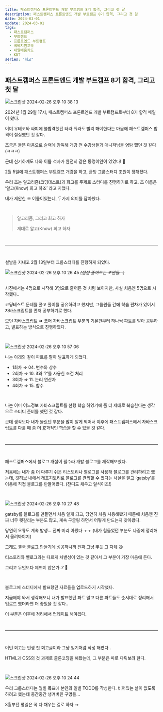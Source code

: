 ```yaml
---
title: 패스트캠퍼스 프론트엔드 개발 부트캠프 8기 합격, 그리고 첫 달
description: 패스트캠퍼스 프론트엔드 개발 부트캠프 8기 합격, 그리고 첫 달
date: 2024-03-01
update: 2024-03-01
tags:
  - 패스트캠퍼스
  - 부트캠프
  - 프론트엔드 부트캠프
  - 국비지원교육
  - 내일배움카드
  - KDT
series: "회고"
---
```


## 패스트캠퍼스 프론트엔드 개발 부트캠프 8기 합격, 그리고 첫 달


![스크린샷 2024-02-26 오후 10 38 13](https://github.com/oxlzlo/oxlzlo.github.io/assets/140046183/b57c7bcb-afa2-4108-9402-3d72838ea163)


2024년 1월 29일 17시, 패스트캠퍼스 프론트엔드 개발 부트캠프로부터 8기 합격 메일이 왔다.

이미 우테코와 싸피에 불합격했던 터라 뭐라도 빨리 해야한다는 마음에 패스트캠퍼스 합격이 절실했던 것 같다.

조금은 들뜬 마음으로 슬랙에 참여해 개강 전 수강생들과 매니저님을 염탐 했던 것 같다 (ㅋㅋㅋ)

근데 신기하게도 나와 이름 석자가 완전히 같은 동명이인이 있었다! 🤣

2월 5일에 패스트캠퍼스 부트캠프 개강을 하고, 금방 그룹스터디 조원이 정해졌다.

우리 조는 알고리즘(코딩테스트)과 회고를 주제로 스터디를 진행하기로 하고, 조 이름은 ‘알고(Know) 회고 하조’ 라고 지었다.

내가 제안한 조 이름이였는데, 두가지 의미를 담아봤다.

<br>

> 알고리즘, 그리고 회고 하자
>
> 제대로 알고(Know) 회고 하자

<br>

---

<br>

설날을 지내고 2월 13일부터 그룹스터디를 진행하게 되었다.

![스크린샷 2024-02-26 오후 10 26 45](https://github.com/oxlzlo/oxlzlo.github.io/assets/140046183/610e6fd6-acea-4dc7-8673-99542b6c6343)
*~~(점점 줄어드는 조원들…)~~*

<br>
사진에서는 4명으로 시작해 3명으로 줄어든 것 처럼 보이지만, 사실 처음엔 5명으로 시작했다..

코딩테스트 문제를 풀고 풀이를 공유하려고 했지만, 그룹원들 간에 학습 편차가 있어서 자바스크립트를 먼저 공부하기로 했다.

모던 자바스크립트 ⇒ 코어 자바스크립트 부분의 기본편부터 하나씩 파트를 맡아 공부하고, 발표하는 방식으로 진행하였다.

<br>

![스크린샷 2024-02-26 오후 10 57 06](https://github.com/oxlzlo/oxlzlo.github.io/assets/140046183/767eba34-3f47-4857-99e6-97b05c4f7590)


나는 아래와 같이 파트를 맡아 발표하게 되었다.


- 1회차 ⇒ 04. 변수와 상수<br>
- 2회차 ⇒ 10. if와 ‘?’를 사용한 조건 처리<br>
- 3회차 ⇒ 11. 논리 연산자<br>
- 4회차 ⇒ 15. 함수<br>

<br>

나는 이미 어느정보 자바스크립트를 선행 학습 하였기에 좀 더 제대로 복습한다는 생각으로 스터디 준비를 했던 것 같다.

근데 생각보다 내가 몰랐던 부분을 많이 알게 되어서 이후에 패스트캠퍼스에서 자바스크립트를 다룰 때 좀 더 효과적인 학습을 할 수 있을 것 같다.

<br>

---

<br>

패스트캠퍼스에서 블로그 개설이 필수라 개발 블로그를 제작해보았다.

처음에는 내가 좀 더 다루기 쉬운 티스토리나 벨로그를 사용해 블로그를 관리하려고 했는데, 깃허브 내에서 레포지토리로 블로그를 관리할 수 있다는 사실을 알고 ‘gatsby’를 이용해 직접 블로그를 만들어봤다. (잔디도 채우고 일석이조!)

<br>

![스크린샷 2024-02-26 오후 10 27 48](https://github.com/oxlzlo/oxlzlo.github.io/assets/140046183/9dc3428c-1456-4336-a12a-c15e7abe8388)


gatsby를 블로그를 만들면서 처음 알게 되고, 당연히 처음 사용해봤기 때문에 처음엔 진짜 너무 헷갈리는 부분도 많고, 계속 구글링 하면서 어떻게 만드는지 찾아봤다.

당연히 오류도 계속 발생… 진짜 머리 아팠다 ㅜㅜ (내가 힘들었던 부분도 나중에 정리해서 올려봐야지)

그래도 결국 블로그 만들기에 성공하니까 진짜 그냥 뿌듯 그 자체 😆

티스토리와 벨로그와는 다르게 차별성이 있는 것 같아서 그 부분이 가장 마음에 든다.

그리고 무엇보다 예쁘지 않은가..? 🥹

<br>

블로그에 스터디에서 발표했던 자료들을 업로드하기 시작했다.

지금에야 와서 생각해보니 내가 발표했던 파트 말고 다른 파트들도 순서대로 정리해서 업로드 했더라면 더 좋았을 것 같다..

이 부분은 이후에 정리해서 업데이트 해야겠다.

<br>

---

<br>

이번 회고는 인생 첫 회고글이라 그냥 일기처럼 작성 해봤다..

HTML과 CSS의 첫 과제로 클론코딩을 해봤는데, 그 부분은 따로 다뤄보려 한다.

<br>

![스크린샷 2024-02-26 오후 10 24 44](https://github.com/oxlzlo/oxlzlo.github.io/assets/140046183/f47aaa7f-ea92-4040-b1b6-5969f44ec47c)


우리 그룹스터디는 월별 목표에 본인의 일별 TODO를 작성한다. 비어있는 날이 없도록 하려고 했는데 중간중간 생겨버린 구멍들…

3월부턴 평일은 꼭 다 채우는 걸로 하자 ㅠ
